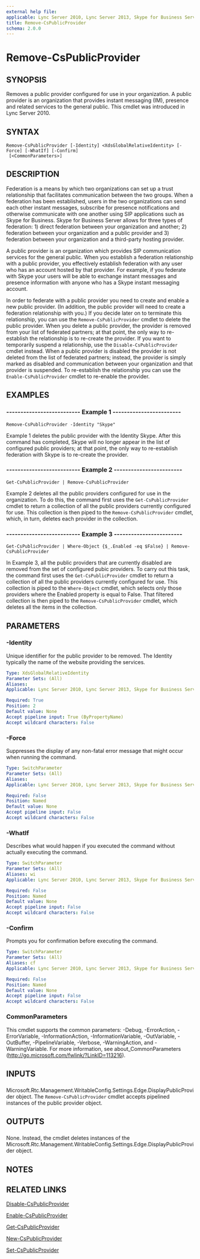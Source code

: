 ```yaml
---
external help file: 
applicable: Lync Server 2010, Lync Server 2013, Skype for Business Server 2015
title: Remove-CsPublicProvider
schema: 2.0.0
---
```


# Remove-CsPublicProvider

## SYNOPSIS
Removes a public provider configured for use in your organization.
A public provider is an organization that provides instant messaging (IM), presence and related services to the general public.
This cmdlet was introduced in Lync Server 2010.


## SYNTAX

```
Remove-CsPublicProvider [-Identity] <XdsGlobalRelativeIdentity> [-Force] [-WhatIf] [-Confirm]
 [<CommonParameters>]
```

## DESCRIPTION
Federation is a means by which two organizations can set up a trust relationship that facilitates communication between the two groups.
When a federation has been established, users in the two organizations can send each other instant messages, subscribe for presence notifications and otherwise communicate with one another using SIP applications such as Skype for Business.
Skype for Business Server allows for three types of federation: 1) direct federation between your organization and another; 2) federation between your organization and a public provider and 3) federation between your organization and a third-party hosting provider.

A public provider is an organization which provides SIP communication services for the general public.
When you establish a federation relationship with a public provider, you effectively establish federation with any user who has an account hosted by that provider.
For example, if you federate with Skype your users will be able to exchange instant messages and presence information with anyone who has a Skype instant messaging account.

In order to federate with a public provider you need to create and enable a new public provider.
(In addition, the public provider will need to create a federation relationship with you.) If you decide later on to terminate this relationship, you can use the `Remove-CsPublicProvider` cmdlet to delete the public provider.
When you delete a public provider, the provider is removed from your list of federated partners; at that point, the only way to re-establish the relationship is to re-create the provider.
If you want to temporarily suspend a relationship, use the `Disable-CsPublicProvider` cmdlet instead.
When a public provider is disabled the provider is not deleted from the list of federated partners; instead, the provider is simply marked as disabled and communication between your organization and that provider is suspended.
To re-establish the relationship you can use the `Enable-CsPublicProvider` cmdlet to re-enable the provider.


## EXAMPLES

### -------------------------- Example 1 ------------------------
```
Remove-CsPublicProvider -Identity "Skype"
```

Example 1 deletes the public provider with the Identity Skype.
After this command has completed, Skype will no longer appear in the list of configured public providers; at that point, the only way to re-establish federation with Skype is to re-create the provider.


### -------------------------- Example 2 ------------------------
```
Get-CsPublicProvider | Remove-CsPublicProvider
```

Example 2 deletes all the public providers configured for use in the organization.
To do this, the command first uses the `Get-CsPublicProvider` cmdlet to return a collection of all the public providers currently configured for use.
This collection is then piped to the `Remove-CsPublicProvider` cmdlet, which, in turn, deletes each provider in the collection.


### -------------------------- Example 3 ------------------------
```
Get-CsPublicProvider | Where-Object {$_.Enabled -eq $False} | Remove-CsPublicProvider
```

In Example 3, all the public providers that are currently disabled are removed from the set of configured pubic providers.
To carry out this task, the command first uses the `Get-CsPublicProvider` cmdlet to return a collection of all the public providers currently configured for use.
This collection is piped to the `Where-Object` cmdlet, which selects only those providers where the Enabled property is equal to False.
That filtered collection is then piped to the `Remove-CsPublicProvider` cmdlet, which deletes all the items in the collection.


## PARAMETERS

### -Identity
Unique identifier for the public provider to be removed.
The Identity typically the name of the website providing the services.


```yaml
Type: XdsGlobalRelativeIdentity
Parameter Sets: (All)
Aliases: 
Applicable: Lync Server 2010, Lync Server 2013, Skype for Business Server 2015

Required: True
Position: 2
Default value: None
Accept pipeline input: True (ByPropertyName)
Accept wildcard characters: False
```

### -Force
Suppresses the display of any non-fatal error message that might occur when running the command.

```yaml
Type: SwitchParameter
Parameter Sets: (All)
Aliases: 
Applicable: Lync Server 2010, Lync Server 2013, Skype for Business Server 2015

Required: False
Position: Named
Default value: None
Accept pipeline input: False
Accept wildcard characters: False
```

### -WhatIf
Describes what would happen if you executed the command without actually executing the command.

```yaml
Type: SwitchParameter
Parameter Sets: (All)
Aliases: wi
Applicable: Lync Server 2010, Lync Server 2013, Skype for Business Server 2015

Required: False
Position: Named
Default value: None
Accept pipeline input: False
Accept wildcard characters: False
```

### -Confirm
Prompts you for confirmation before executing the command.

```yaml
Type: SwitchParameter
Parameter Sets: (All)
Aliases: cf
Applicable: Lync Server 2010, Lync Server 2013, Skype for Business Server 2015

Required: False
Position: Named
Default value: None
Accept pipeline input: False
Accept wildcard characters: False
```

### CommonParameters
This cmdlet supports the common parameters: -Debug, -ErrorAction, -ErrorVariable, -InformationAction, -InformationVariable, -OutVariable, -OutBuffer, -PipelineVariable, -Verbose, -WarningAction, and -WarningVariable. For more information, see about_CommonParameters (http://go.microsoft.com/fwlink/?LinkID=113216).

## INPUTS

###  
Microsoft.Rtc.Management.WritableConfig.Settings.Edge.DisplayPublicProvider object.
The `Remove-CsPublicProvider` cmdlet accepts pipelined instances of the public provider object.

## OUTPUTS

###  
None.
Instead, the cmdlet deletes instances of the Microsoft.Rtc.Management.WritableConfig.Settings.Edge.DisplayPublicProvider object.

## NOTES

## RELATED LINKS

[Disable-CsPublicProvider](Disable-CsPublicProvider.md)

[Enable-CsPublicProvider](Enable-CsPublicProvider.md)

[Get-CsPublicProvider](Get-CsPublicProvider.md)

[New-CsPublicProvider](New-CsPublicProvider.md)

[Set-CsPublicProvider](Set-CsPublicProvider.md)
